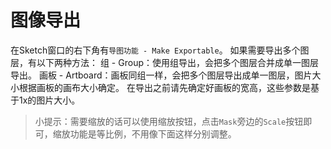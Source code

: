 # 图像导出

在Sketch窗口的右下角有`导图功能 - Make Exportable`。
如果需要导出多个图层，有以下两种方法：
组 - Group：使用组导出，会把多个图层合并成单一图层导出。
画板 - Artboard：画板同组一样，会把多个图层导出成单一图层，图片大小根据画板的画布大小确定。
在导出之前请先确定好画板的宽高，这些参数是基于1x的图片大小。

>小提示：需要缩放的话可以使用缩放按钮，点击`Mask`旁边的`Scale`按钮即可，缩放功能是等比例，不用像下面这样分别调整。

[](https://koenig-media.raywenderlich.com/uploads/2015/10/scale.png)